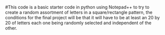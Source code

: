 #This code is a basic starter code in python using Notepad++ to try to create a random assortment of letters in a square/rectangle pattern, the conditions for the final project will be that it will have to be at least an 20 by 20 of letters each one being randomly selected and independent of the other. 
